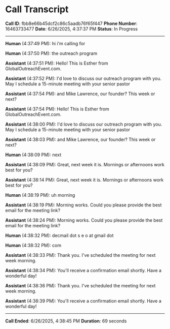 # Call Transcript
**Call ID**: fbb8e66b45dcf2c86c5aadb76f65f447
**Phone Number**: 16463733477
**Date**: 6/26/2025, 4:37:37 PM
**Status**: In Progress

---

**Human** (4:37:49 PM): hi i'm calling for

**Human** (4:37:50 PM): the outreach program

**Assistant** (4:37:51 PM): Hello! This is Esther from GlobalOutreachEvent.com.

**Assistant** (4:37:52 PM):  I'd love to discuss our outreach program with you. May I schedule a 15-minute meeting with your senior pastor

**Assistant** (4:37:54 PM):  and Mike Lawrence, our founder?  This week or next?

**Assistant** (4:37:54 PM): Hello! This is Esther from GlobalOutreachEvent.com.

**Assistant** (4:38:00 PM):  I'd love to discuss our outreach program with you. May I schedule a 15-minute meeting with your senior pastor

**Assistant** (4:38:03 PM):  and Mike Lawrence, our founder?  This week or next?

**Human** (4:38:09 PM): next

**Assistant** (4:38:09 PM): Great, next week it is. Mornings or afternoons work best for you?

**Assistant** (4:38:14 PM): Great, next week it is. Mornings or afternoons work best for you?

**Human** (4:38:19 PM): uh morning

**Assistant** (4:38:19 PM): Morning works. Could you please provide the best email for the meeting link?

**Assistant** (4:38:24 PM): Morning works. Could you please provide the best email for the meeting link?

**Human** (4:38:32 PM): decmail dot s e o at gmail dot

**Human** (4:38:32 PM): com

**Assistant** (4:38:33 PM): Thank you. I've scheduled the meeting for next week morning.

**Assistant** (4:38:34 PM):  You'll receive a confirmation email shortly. Have a wonderful day!

**Assistant** (4:38:36 PM): Thank you. I've scheduled the meeting for next week morning.

**Assistant** (4:38:39 PM):  You'll receive a confirmation email shortly. Have a wonderful day!


---

**Call Ended**: 6/26/2025, 4:38:45 PM
**Duration**: 69 seconds
